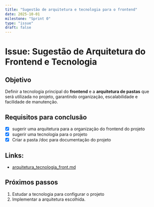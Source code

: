 ```yaml
---
title: "Sugestão de arquitetura e tecnologia para o frontend"
date: 2025-10-01
milestone: "Sprint 0"
type: "issue"
draft: false
---
```


# Issue: Sugestão de Arquitetura do Frontend e Tecnologia

##  Objetivo
Definir a tecnologia principal do **frontend** e a **arquitetura de pastas** que será utilizada no projeto, garantindo organização, escalabilidade e facilidade de manutenção.

## Requisitos para conclusão

- [x] sugerir uma arquitetura para a organização do frontend do projeto
- [x] sugerir uma tecnologia para o projeto
- [x] Criar a pasta /doc para documentação do projeto  

## Links:
- [arquitetura_tecnologia_front.md](https://github.com/unb-mds/2025-2-Squad-10/blob/main/doc/frontend/react.js/arquitetura_tecnologia_front.md)

##  Próximos passos
1. Estudar a tecnologia para configurar o projeto 
2. Implementar a arquitetura escolhida.  
 
